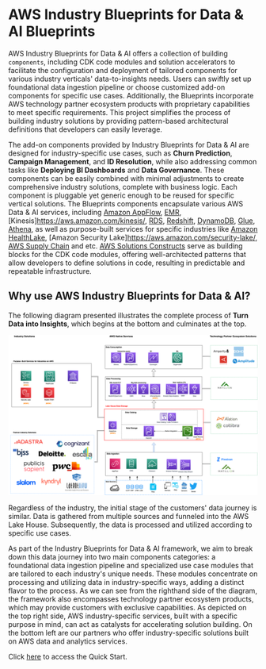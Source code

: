 # AWS Industry Blueprints for Data & AI Blueprints

AWS Industry Blueprints for Data & AI offers a collection of building `components`, including CDK code modules and solution accelerators to facilitate the configuration and deployment of tailored components for various industry verticals' data-to-insights needs. Users can swiftly set up foundational data ingestion pipeline or choose customized add-on components for specific use cases. Additionally, the Blueprints incorporate AWS technology partner ecosystem products with proprietary capabilities to meet specific requirements. This project simplifies the process of building industry solutions by providing pattern-based architectural definitions that developers can easily leverage.

The add-on components provided by Industry Blueprints for Data & AI are designed for industry-specific use cases, such as **Churn Prediction**, **Campaign Management**, and **ID Resolution**, while also addressing common tasks like **Deploying BI Dashboards** and **Data Governance**. These components can be easily combined with minimal adjustments to create comprehensive industry solutions, complete with business logic. Each component is pluggable yet generic enough to be reused for specific vertical solutions. The Blueprints components encapsulate various AWS Data & AI services, including [Amazon AppFlow](https://aws.amazon.com/appflow/), [EMR](https://aws.amazon.com/emr/), [Kinesis]https://aws.amazon.com/kinesis/, [RDS](https://aws.amazon.com/rds/), [Redshift](https://aws.amazon.com/redshift/), [DynamoDB](https://aws.amazon.com/dynamodb/), [Glue](https://aws.amazon.com/glue/), [Athena](https://aws.amazon.com/athena/), as well as purpose-built services for specific industries like [Amazon HealthLake](https://aws.amazon.com/healthlake/), [Amazon Security Lake]https://aws.amazon.com/security-lake/, [AWS Supply Chain](https://supplychain.amazon.com/) and etc. [AWS Solutions Constructs](https://aws.amazon.com/cdk/) serve as building blocks for the CDK code modules, offering well-architected patterns that allow developers to define solutions in code, resulting in predictable and repeatable infrastructure.

## Why use AWS Industry Blueprints for Data & AI?
The following diagram presented illustrates the complete process of **Turn Data into Insights**, which begins at the bottom and culminates at the top.

![Reference Architecture Diagram](../../resources/images/Data-AI-BP-Architecture.png)

Regardless of the industry, the initial stage of the customers' data journey is similar. Data is gathered from multiple sources and funneled into the AWS Lake House. Subsequently, the data is processed and utilized according to specific use cases.

As part of the Industry Blueprints for Data & AI framework, we aim to break down this data journey into two main components categories: a foundational data ingestion pipeline and specialized use case modules that are tailored to each industry's unique needs. These modules concentrate on processing and utilizing data in industry-specific ways, adding a distinct flavor to the process. As we can see from the righthand side of the diagram, the framework also encompasses technology partner ecosystem products, which may provide customers with exclusive capabilities. As depicted on the top right side, AWS industry-specific services, built with a specific purpose in mind, can act as catalysts for accelerating solution building. On the bottom left are our partners who offer industry-specific solutions built on AWS data and analytics services.

Click [here](https://aws-samples.github.io/aws-industry-blueprints-for-data-and-ai/) to access the Quick Start.